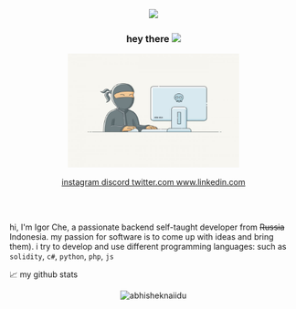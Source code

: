 <center>
 
![](https://visitor-badge.glitch.me/badge?page_id=welcomeshmeller86)

### hey there  <img src="https://media.giphy.com/media/hvRJCLFzcasrR4ia7z/giphy.gif" width="25px">
<img src="https://github.com/shmeller86/shmeller86/blob/master/image.jpeg?raw=true" width="300" height="200" frameBorder="0"></img>

<a href="https://www.instagram.com/shmeller86/">
  instagram
</a>
<a href="https://discordapp.com/users/311181024476528640">
  discord
</a>
<a href="https://twitter.com/che_shme">
  twitter.com
</a>
<a href="https://www.linkedin.com/in/irog/">
  www.linkedin.com
</a>
</center>

<br><br>

hi, I'm Igor Che, a passionate backend self-taught developer from ~~Russia~~ Indonesia. my passion for software is to come up with ideas and bring them). i try to develop and use different programming languages: such as `solidity`, `c#`, `python`, `php`, `js`

📈 my github stats

<p align="center"> <img src="https://github-readme-stats.vercel.app/api?username=shmeller86&show_icons=true&theme=radical" alt="abhisheknaiidu" />
